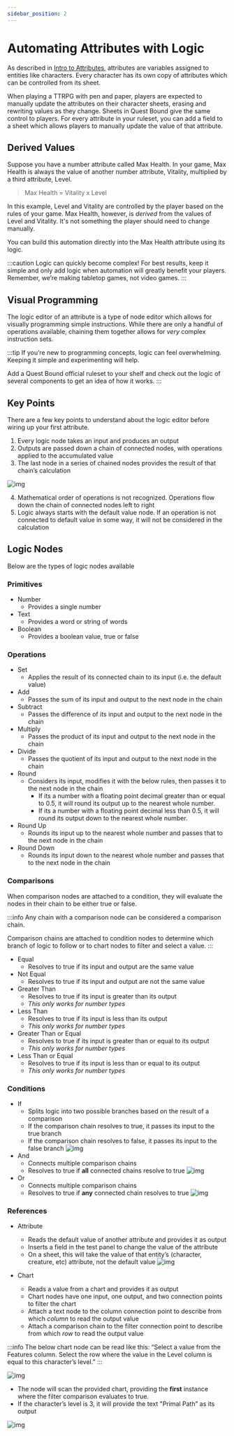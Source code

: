 ```yaml
---
sidebar_position: 2
---
```


# Automating Attributes with Logic

As described in [Intro to Attributes](./attributes.md), attributes are variables assigned to entities like characters. Every character has its own copy of attributes which can be controlled from its sheet.

When playing a TTRPG with pen and paper, players are expected to manually update the attributes on their character sheets, erasing and rewriting values as they change.
Sheets in Quest Bound give the same control to players. For every attribute in your ruleset, you can add a field to a sheet which allows players to manually update the value of that attribute.

## Derived Values

Suppose you have a number attribute called Max Health. In your game, Max Health is always the value of another number attribute, Vitality, multiplied by a third attribute, Level.

> Max Health = Vitality x Level

In this example, Level and Vitality are controlled by the player based on the rules of your game. Max Health, however, is _derived_ from the values of Level and Vitality. It's not something the player should need to change manually.

You can build this automation directly into the Max Health attribute using its logic.

:::caution
Logic can quickly become complex! For best results, keep it simple and only add logic when automation will greatly benefit your players. Remember, we’re making tabletop games, not video games.
:::

## Visual Programming

The logic editor of an attribute is a type of node editor which allows for visually programming simple instructions. While there are only a handful of operations available, chaining them together allows for _very_ complex instruction sets.

:::tip
If you’re new to programming concepts, logic can feel overwhelming. Keeping it simple and experimenting will help.

Add a Quest Bound official ruleset to your shelf and check out the logic of several components to get an idea of how it works.
:::

## Key Points

There are a few key points to understand about the logic editor before wiring up your first attribute.

1. Every logic node takes an input and produces an output
2. Outputs are passed down a chain of connected nodes, with operations applied to the accumulated value
3. The last node in a series of chained nodes provides the result of that chain’s calculation

![img](./img/result.png)

4. Mathematical order of operations is not recognized. Operations flow down the chain of connected nodes left to right
5. Logic always starts with the default value node. If an operation is not connected to default value in some way, it will not be considered in the calculation

## Logic Nodes

Below are the types of logic nodes available

### Primitives

- Number
  - Provides a single number
- Text
  - Provides a word or string of words
- Boolean
  - Provides a boolean value, true or false

### Operations

- Set
  - Applies the result of its connected chain to its input (i.e. the default value)
- Add
  - Passes the sum of its input and output to the next node in the chain
- Subtract
  - Passes the difference of its input and output to the next node in the chain
- Multiply
  - Passes the product of its input and output to the next node in the chain
- Divide
  - Passes the quotient of its input and output to the next node in the chain
- Round
  - Considers its input, modifies it with the below rules, then passes it to the next node in the chain
    - If its a number with a floating point decimal greater than or equal to 0.5, it will round its output up to the nearest whole number.
    - If its a number with a floating point decimal less than 0.5, it will round its output down to the nearest whole number.
- Round Up
  - Rounds its input up to the nearest whole number and passes that to the next node in the chain
- Round Down
  - Rounds its input down to the nearest whole number and passes that to the next node in the chain

### Comparisons

When comparison nodes are attached to a condition, they will evaluate the nodes in their chain to be either true or false.

:::info
Any chain with a comparison node can be considered a comparison chain.

Comparison chains are attached to condition nodes to determine which branch of logic to follow or to chart nodes to filter and select a value.
:::

- Equal
  - Resolves to true if its input and output are the same value
- Not Equal
  - Resolves to true if its input and output are not the same value
- Greater Than
  - Resolves to true if its input is greater than its output
  - _This only works for number types_
- Less Than
  - Resolves to true if its input is less than its output
  - _This only works for number types_
- Greater Than or Equal
  - Resolves to true if its input is greater than or equal to its output
  - _This only works for number types_
- Less Than or Equal
  - Resolves to true if its input is less than or equal to its output
  - _This only works for number types_

### Conditions

- If
  - Splits logic into two possible branches based on the result of a comparison
  - If the comparison chain resolves to true, it passes its input to the true branch
  - If the comparison chain resolves to false, it passes its input to the false branch
    ![img](./img/if.png)
- And
  - Connects multiple comparison chains
  - Resolves to true if **all** connected chains resolve to true
    ![img](./img/and.png)
- Or
  - Connects multiple comparison chains
  - Resolves to true if **any** connected chain resolves to true
    ![img](./img/or.png)

### References

- Attribute

  - Reads the default value of another attribute and provides it as output
  - Inserts a field in the test panel to change the value of the attribute
  - On a sheet, this will take the value of that entity’s (character, creature, etc) attribute, not the default value
    ![img](./img/attribute.png)

- Chart
  - Reads a value from a chart and provides it as output
  - Chart nodes have one input, one output, and two connection points to filter the chart
  - Attach a text node to the column connection point to describe from which _column_ to read the output value
  - Attach a comparison chain to the filter connection point to describe from which _row_ to read the output value

:::info
The below chart node can be read like this: “Select a value from the Features column. Select the row where the value in the Level column is equal to this character’s level.”
:::

![img](./img/chart-1.png)

- The node will scan the provided chart, providing the **first** instance where the filter comparison evaluates to true.
- If the character’s level is 3, it will provide the text "Primal Path” as its output

![img](./img/chart-2.png)
